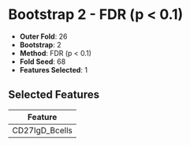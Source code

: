 # Bootstrap 2 - FDR (p < 0.1)

- **Outer Fold**: 26
- **Bootstrap**: 2
- **Method**: FDR (p < 0.1)
- **Fold Seed**: 68
- **Features Selected**: 1

## Selected Features

| Feature |
|---------|
| CD27IgD_Bcells |
